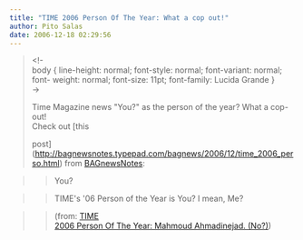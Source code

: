 ```yaml
---
title: "TIME 2006 Person Of The Year: What a cop out!"
author: Pito Salas
date: 2006-12-18 02:29:56
---
```

  
>  
> <!-  
>  body { line-height: normal; font-style: normal; font-variant: normal; font-
> weight: normal; font-size: 11pt; font-family: Lucida Grande }  
>  ->
>
> Time Magazine news "You?" as the person of the year? What a cop-out!  
> Check out [this  
>
> post](<http://bagnewsnotes.typepad.com/bagnews/2006/12/time_2006_perso.html>)
> from [BAGnewsNotes](<http://bagnewsnotes.typepad.com/bagnews/>):
>

>> You?

>>

>> TIME's '06 Person of the Year is You? I mean, Me?

>>

>> (from: [TIME  
>  2006 Person Of The Year: Mahmoud Ahmadinejad.
> (No?)](<http://bagnewsnotes.typepad.com/bagnews/2006/12/time_2006_perso.html>))


